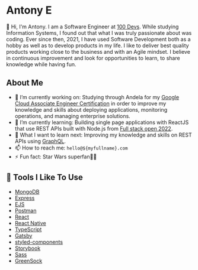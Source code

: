# Antony E

👋 Hi, I'm Antony. I am a Software Engineer at [100 Devs](https://leonnoel.com/100devs/). 
While studying Information Systems, I found out that what I was truly passionate about was coding. Ever since then, 2021, I have used Software Development both as a hobby as well as to develop products in my life. I like to deliver best quality products working close to the business and with an Agile mindset.
I believe in continuous improvement and look for opportunities to learn, to share knowledge while having fun.

## About Me

- 🔭 I’m currently working on: Studying through Andela for my [Google Cloud Associate Engineer Certification](https://cloud.google.com/certification/cloud-engineer) in order to improve my knowledge and skills about deploying applications, monitoring operations, and managing enterprise solutions.
- 🌱 I’m currently learning: Building single page applications with ReactJS that use REST APIs built with Node.js from [Full stack open 2022](https://fullstackopen.com/en/).
- 🤔 What I want to learn next: Improving my knowledge and skills on REST APIs using [GraphQL](https://fullstackopen.com/en/).
- 📫 How to reach me: `hello@${myfullname}.com`
- ⚡ Fun fact: Star Wars superfan:superhero_man:

## 🔧 Tools I Like To Use

- [MongoDB](https://www.mongodb.com/)
- [Express](https://expressjs.com/)
- [EJS](https://ejs.co/)
- [Postman](https://www.postman.com/)
- [React](https://reactjs.org/)
- [React Native](https://reactnative.dev/)
- [TypeScript](https://www.typescriptlang.org/)
- [Gatsby](https://www.gatsbyjs.com/)
- [styled-components](https://styled-components.com/)
- [Storybook](https://storybook.js.org/)
- [Sass](https://sass-lang.com/)
- [GreenSock](https://greensock.com/gsap/)

<!---
- 👋 Hi, I’m @mooseki. 

   While studying Information Systems, I found out that what I was truly passionate about was coding. Ever since then, 2021, I have used Software Development both as a hobby as well as to develop products in my life. I like to deliver best quality products working close to the business and with an Agile mindset.

   I believe in continuous improvement and look for opportunities to learn, to share knowledge while having fun.

   Skills/Interests: Javascript, Typescript, React, NodeJS, TDD, React Testing Library, Clean Architecture, Functional Programming, CI/CD, Design Patterns, Design Systems, Algorithms, Data Structures, UI/UX, Web Performance, Product mindset, Extreme Programming, Accelerate.
- 👀 I’m interested in Software Development
- 🌱 I’m currently learning Full Stack web applications
- 💞️ I’m looking to collaborate on Backend projects
- 📫 How to reach me a.m.ekirapa@gmail.com

<!---
mooseki/mooseki is a ✨ special ✨ repository because its `README.md` (this file) appears on your GitHub profile.
You can click the Preview link to take a look at your changes.
--->
